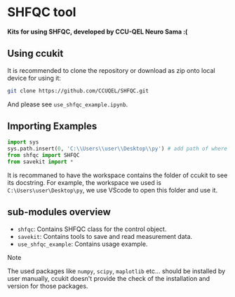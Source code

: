 # SHFQC tool

**Kits for using SHFQC, developed by CCU-QEL Neuro Sama :(**

## Using ccukit

It is recommended to clone the repository or download as zip onto local device for using it:

```sh
git clone https://github.com/CCUQEL/SHFQC.git
```
And please see `use_shfqc_example.ipynb`.

## Importing Examples

```python
import sys
sys.path.insert(0, 'C:\\Users\\user\\Desktop\\py') # add path of where ccukit located
from shfqc import SHFQC
from savekit import *
```
It is recommaned to have the workspace contains the folder of ccukit to see its docstring. For example,
the workspace we used is `C:\Users\user\Desktop\py`, we use VScode to open this folder and use it.


## sub-modules overview
- `shfqc`: Contains SHFQC class for the control object.
- `savekit`: Contains tools to save and read measurement data.
- `use_shfqc_example`: Contains usage example.


> [!NOTE]  
> The used packages like `numpy`, `scipy`, `maplotlib` etc... should be installed by user manually,
> ccukit doesn't provide the check of the installation and version for those packages.
